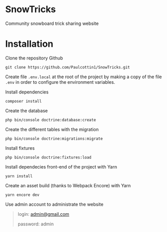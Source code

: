 # SnowTricks

Community snowboard trick sharing website

# Installation

Clone the repository Github

```
git clone https://github.com/Paulcottin1/SnowTricks.git
```

Create file `.env.local` at the root of the project by making a copy of the file `.env` in order to configure the environment variables.

Install dependencies

```
composer install
```

Create the database

```
php bin/console doctrine:database:create
```

Create the different tables with the migration

```
php bin/console doctrine:migrations:migrate
```

Install fixtures

```
php bin/console doctrine:fixtures:load
```

Install dependecies front-end of the project with Yarn

```
yarn install
```

Create an asset build (thanks to Webpack Encore) with Yarn

```
yarn encore dev
```

Use admin account to administrate the website

> login: admin@gmail.com
>
> password: admin

